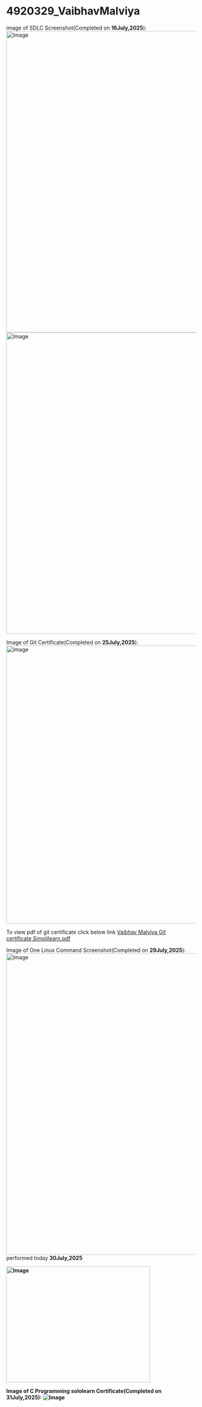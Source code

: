 # 4920329_VaibhavMalviya

image of SDLC Screenshot(Completed on <b>16July,2025</b>):
<img width="1280" height="800" alt="Image" src="https://github.com/user-attachments/assets/37363e53-cfff-49a9-83e1-fbb239db18db" />
<img width="1280" height="800" alt="Image" src="https://github.com/user-attachments/assets/8e07555e-a482-48d7-8d68-2197f4588618" />

Image of Git Certificate(Completed on <b>25July,2025</b>):
<img width="1044" height="738" alt="Image" src="https://github.com/user-attachments/assets/2bdef2f3-120c-4cb9-88ef-886ae4670a13" />

To view pdf of git certificate click below link
[Vaibhav Malviya Git certificate,Simplilearn.pdf](https://github.com/user-attachments/files/21445631/Vaibhav.Malviya.Git.certificate.Simplilearn.pdf)

Image of One Linux Command Screenshot(Completed on <b>29July,2025</b>):
<img width="1280" height="800" alt="Image" src="https://github.com/user-attachments/assets/654025df-4dd6-4417-aa7f-3c04fcad2ecd" />
performed today <b>30July,2025

<img width="382" height="308" alt="Image" src="https://github.com/user-attachments/assets/da25ef54-1f1b-4ba8-8673-7d153e4bd48d" />

Image of C Programming sololearn Certificate(Completed on <b>31July,2025</b>):
![Image](https://github.com/user-attachments/assets/e74ae10c-983e-457f-8258-520d83f4193d)

